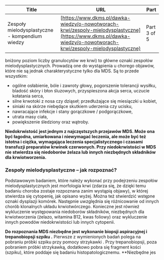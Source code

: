 | **Title**       | **URL**           | **Part**              |
|-----------------|-------------------|-----------------------|
| Zespoły mielodysplastyczne - kompendium wiedzy         | [https://www.dkms.pl/dawka-wiedzy/o-nowotworach-krwi/zespoly-mielodysplastyczne](https://www.dkms.pl/dawka-wiedzy/o-nowotworach-krwi/zespoly-mielodysplastyczne)    | Part 3 of 5          |

bniżony poziom liczby granulocytów we krwi) to główne oznaki zespołów mielodysplastycznych. Prowadzą one do wystąpienia u chorego objawów, które nie są jednak charakterystyczne tylko dla MDS. Są to przede wszystkim:


+ ogólne osłabienie, bóle i zawroty głowy, pogorszenie tolerancji wysiłku, bladość skóry i błon śluzowych, przyspieszona akcja serca, uczucie kołatania serca,
+ silne krwotoki z nosa czy dziąseł; przedłużające się miesiączki u kobiet,
+ siniaki na skórze niebędące skutkiem uderzenia czy ucisku,
+ nawracające infekcje i stany gorączkowe / podgorączkowe,
+ utrata masy ciała,
+ powiększenie śledziony oraz wątroby.


**Niedokrwistość jest jednym z najczęstszych przejawów MDS. Może ona być łagodna, umiarkowana i niewymagać leczenia, ale może być też istotna i ciężka, wymagająca leczenia specjalistycznego i czasami transfuzji preparatów krwinek czerwonych. Przy niedokrwistości w MDS nie stwierdza się niedoborów żelaza lub innych niezbędnych składników dla krwiotworzenia.**


### Zespoły mielodysplastyczne – jak rozpoznać?


Podstawowym badaniem, które należy wykonać przy podejrzeniu zespołów mielodysplastycznych jest morfologia krwi (zdarza się, że dzięki temu badaniu choroba zostaje rozpoznana zanim wystąpią objawy), w której stwierdza się cytopenię, jak opisano wyżej. Można też stwierdzić wstępne oznaki dysplazji komórek. Następnie uwzględnia się różnicowanie od innych chorób klonalnych układu krwiotwórczego. Konieczne jest również wykluczenie występowania niedoborów składników, niezbędnych dla krwiotworzenia (żelazo, witamina B12, kwas foliowy) oraz wykluczenie innych powodów niedokrwistości lub innych cytopenii.



**Do rozpoznania MDS niezbędne jest wykonanie biopsji aspiracyjnej i trepanobiopsji szpiku .** Pierwsze z wymienionych badań polega na pobraniu próbki szpiku przy pomocy strzykawki . Przy trepanobiopsji, poza pobraniem próbki strzykawką, dodatkowo pobra się fragment kości (szpiku), które poddaje się badaniu histopatologicznemu. **Niezbędne jes